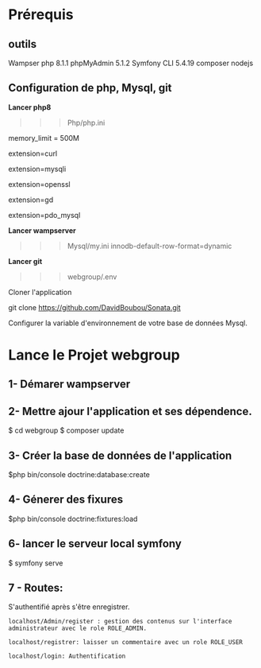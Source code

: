 # Prérequis

## outils
Wampser
php 8.1.1
phpMyAdmin 5.1.2
Symfony CLI 5.4.19
composer
nodejs

## Configuration de php, Mysql, git
**Lancer php8**
>>>Php/php.ini

memory_limit = 500M

extension=curl

extension=mysqli

extension=openssl

extension=gd

extension=pdo_mysql


**Lancer wampserver**

>>> Mysql/my.ini
innodb-default-row-format=dynamic

**Lancer git**

>>>webgroup/.env

Cloner l'application

git clone https://github.com/DavidBoubou/Sonata.git

Configurer la variable d'environnement de votre base de données Mysql.

# Lance le Projet webgroup
## 1- Démarer wampserver

## 2- Mettre ajour l'application et ses dépendence.
$ cd webgroup
$ composer update

## 3- Créer la base de données de l'application
$php bin/console doctrine:database:create

## 4- Génerer des fixures
$php bin/console doctrine:fixtures:load

## 6- lancer le serveur local symfony
$ symfony serve

## 7 - Routes:
S'authentifié après s'être enregistrer.

    localhost/Admin/register : gestion des contenus sur l'interface administrateur avec le role ROLE_ADMIN.

    localhost/registrer: laisser un commentaire avec un role ROLE_USER
    
    localhost/login: Authentification